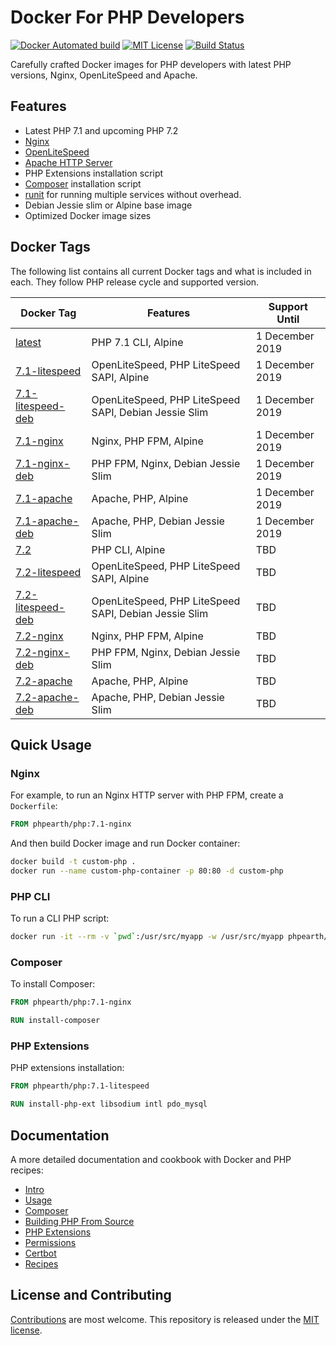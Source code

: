 # Docker For PHP Developers

[![Docker Automated build](https://img.shields.io/docker/automated/phpearth/php.svg?style=plastic)](https://hub.docker.com/r/phpearth/php/) [![MIT License](https://img.shields.io/github/license/php-earth/docker-php.svg?style=plastic "MIT License")](https://github.com/php-earth/docker-php/blob/master/LICENSE) [![Build Status](https://travis-ci.org/php-earth/docker-php.svg?branch=master)](https://travis-ci.org/php-earth/docker-php)

Carefully crafted Docker images for PHP developers with latest PHP versions, Nginx, OpenLiteSpeed and Apache.

## Features

* Latest PHP 7.1 and upcoming PHP 7.2
* [Nginx](https://nginx.org/)
* [OpenLiteSpeed](http://open.litespeedtech.com/)
* [Apache HTTP Server](https://httpd.apache.org/)
* PHP Extensions installation script
* [Composer](https://getcomposer.org) installation script
* [runit](http://smarden.org/runit/) for running multiple services without overhead.
* Debian Jessie slim or Alpine base image
* Optimized Docker image sizes

## Docker Tags

The following list contains all current Docker tags and what is included in each. They follow PHP release cycle and supported version.

| Docker Tag | Features | Support Until |
| ---------- | -------- | ------------- |
| [latest](https://github.com/php-earth/docker-php/tree/master/docker/Dockerfile-7.1) | PHP 7.1 CLI, Alpine | 1 December 2019 |
| [7.1-litespeed](https://github.com/php-earth/docker-php/tree/master/docker/Dockerfile-7.1-litespeed) | OpenLiteSpeed, PHP LiteSpeed SAPI, Alpine |   1 December 2019 |
| [7.1-litespeed-deb](https://github.com/php-earth/docker-php/tree/master/docker/Dockerfile-7.1-litespeed-deb) | OpenLiteSpeed, PHP LiteSpeed SAPI, Debian Jessie Slim | 1 December 2019 |
| [7.1-nginx](https://github.com/php-earth/docker-php/tree/master/docker/Dockerfile-7.1-nginx) | Nginx, PHP FPM, Alpine | 1 December 2019 |
| [7.1-nginx-deb](https://github.com/php-earth/docker-php/tree/master/docker/Dockerfile-7.1-nginx-deb) | PHP FPM, Nginx, Debian Jessie Slim | 1 December 2019 |
| [7.1-apache](https://github.com/php-earth/docker-php/tree/master/docker/Dockerfile-7.1-apache) | Apache, PHP, Alpine | 1 December 2019 |
| [7.1-apache-deb](https://github.com/php-earth/docker-php/tree/master/docker/Dockerfile-7.1-apache-deb) | Apache, PHP, Debian Jessie Slim | 1 December 2019 |
| [7.2](https://github.com/php-earth/docker-php/tree/master/docker/Dockerfile-7.2) | PHP CLI, Alpine | TBD |
| [7.2-litespeed](https://github.com/php-earth/docker-php/tree/master/docker/Dockerfile-7.2-litespeed) | OpenLiteSpeed, PHP LiteSpeed SAPI, Alpine | TBD |
| [7.2-litespeed-deb](https://github.com/php-earth/docker-php/tree/master/docker/Dockerfile-7.2-litespeed-deb) | OpenLiteSpeed, PHP LiteSpeed SAPI, Debian Jessie Slim | TBD |
| [7.2-nginx](https://github.com/php-earth/docker-php/tree/master/docker/Dockerfile-7.2-nginx) | Nginx, PHP FPM, Alpine | TBD |
| [7.2-nginx-deb](https://github.com/php-earth/docker-php/tree/master/docker/Dockerfile-7.2-nginx-deb) | PHP FPM, Nginx, Debian Jessie Slim | TBD |
| [7.2-apache](https://github.com/php-earth/docker-php/tree/master/docker/Dockerfile-7.2-apache) | Apache, PHP, Alpine | TBD |
| [7.2-apache-deb](https://github.com/php-earth/docker-php/tree/master/docker/Dockerfile-7.2-apache-deb) | Apache, PHP, Debian Jessie Slim | TBD |

## Quick Usage

### Nginx

For example, to run an Nginx HTTP server with PHP FPM, create a `Dockerfile`:

```Dockerfile
FROM phpearth/php:7.1-nginx
```

And then build Docker image and run Docker container:

```bash
docker build -t custom-php .
docker run --name custom-php-container -p 80:80 -d custom-php
```

### PHP CLI

To run a CLI PHP script:

```bash
docker run -it --rm -v `pwd`:/usr/src/myapp -w /usr/src/myapp phpearth/php php script.php
```

### Composer

To install Composer:

```Dockerfile
FROM phpearth/php:7.1-nginx

RUN install-composer
```

### PHP Extensions

PHP extensions installation:

```Dockerfile
FROM phpearth/php:7.1-litespeed

RUN install-php-ext libsodium intl pdo_mysql
```

## Documentation

A more detailed documentation and cookbook with Docker and PHP recipes:

* [Intro](https://github.com/php-earth/docker-php/blob/master/docs/01-intro.md)
* [Usage](https://github.com/php-earth/docker-php/blob/master/docs/02-usage.md)
* [Composer](https://github.com/php-earth/docker-php/blob/master/docs/03-composer.md)
* [Building PHP From Source](https://github.com/php-earth/docker-php/blob/master/docs/04-php.md)
* [PHP Extensions](https://github.com/php-earth/docker-php/blob/master/docs/05-php-extensions.md)
* [Permissions](https://github.com/php-earth/docker-php/blob/master/docs/06-permissions.md)
* [Certbot](https://github.com/php-earth/docker-php/blob/master/docs/07-certbot.md)
* [Recipes](https://github.com/php-earth/docker-php/blob/master/docs/08-recipes.md)

## License and Contributing

[Contributions](https://github.com/php-earth/docker-php/blob/master/CONTRIBUTING.md) are most welcome. This repository is released under the [MIT license](https://github.com/php-earth/docker-php/blob/master/LICENSE).
